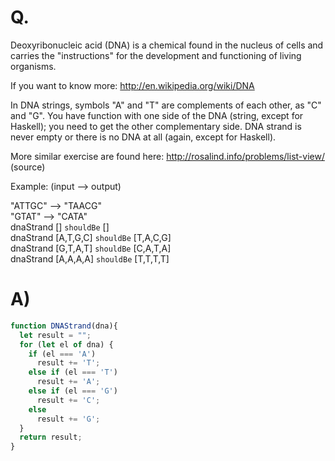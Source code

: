 # Q.
Deoxyribonucleic acid (DNA) is a chemical found in the nucleus of cells and carries the "instructions" for the development and functioning of living organisms.

If you want to know more: http://en.wikipedia.org/wiki/DNA

In DNA strings, symbols "A" and "T" are complements of each other, as "C" and "G". You have function with one side of the DNA (string, except for Haskell); you need to get the other complementary side. DNA strand is never empty or there is no DNA at all (again, except for Haskell).

More similar exercise are found here: http://rosalind.info/problems/list-view/ (source)

Example: (input --> output)

"ATTGC" --> "TAACG"\
"GTAT" --> "CATA"\
dnaStrand []        `shouldBe` [] \
dnaStrand [A,T,G,C] `shouldBe` [T,A,C,G]\
dnaStrand [G,T,A,T] `shouldBe` [C,A,T,A]\
dnaStrand [A,A,A,A] `shouldBe` [T,T,T,T]

# A)
```js
function DNAStrand(dna){
  let result = "";
  for (let el of dna) {
    if (el === 'A')
      result += 'T';
    else if (el === 'T')
      result += 'A';
    else if (el === 'G')
      result += 'C';
    else
      result += 'G';
  }
  return result;
}
```
